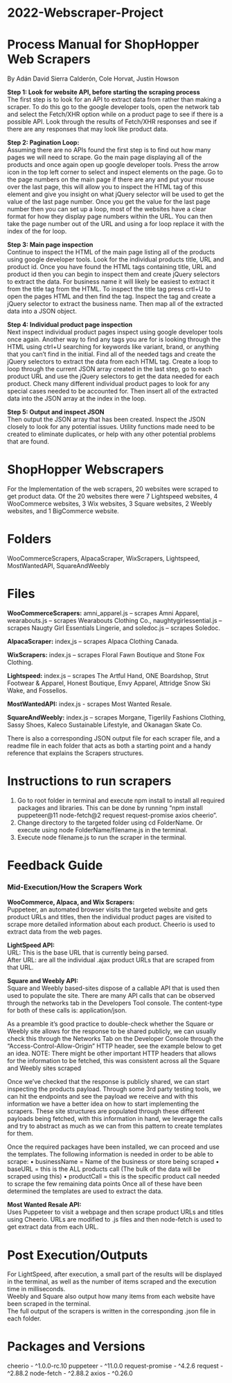 
# 2022-Webscraper-Project

# Process Manual for ShopHopper Web Scrapers
By Adán David Sierra Calderón,
Cole Horvat,
Justin Howson

**Step 1: Look for website API, before starting the scraping process**<br /> 
The first step is to look for an API to extract data from rather than making a scraper. To do this go to the google developer tools, open the network tab and select the Fetch/XHR option while on a product page to see if there is a possible API. Look through the results of Fetch/XHR responses and see if there are any responses that may look like product data.

**Step 2: Pagination Loop:**<br /> 
Assuming there are no APIs found the first step is to find out how many pages we will need to scrape. Go the main page displaying all of the products and once again open up google developer tools. Press the arrow icon in the top left corner to select and inspect elements on the page. Go to the page numbers on the main page if there are any and put your mouse over the last page, this will allow you to inspect the HTML tag of this element and give you insight on what jQuery selector will be used to get the value of the last page number. Once you get the value for the last page number then you can set up a loop, most of the websites have a clear format for how they display page numbers within the URL. You can then take the page number out of the URL and using a for loop replace it with the index of the for loop.

**Step 3: Main page inspection**<br /> 
Continue to inspect the HTML of the main page listing all of the products using google developer tools. Look for the individual products title, URL and product id. Once you have found the HTML tags containing title, URL and product id then you can begin to inspect them and create jQuery selectors to extract the data. For business name it will likely be easiest to extract it from the title tag from the HTML. To inspect the title tag press crtl+U to open the pages HTML and then find the tag. Inspect the tag and create a jQuery selector to extract the business name. Then map all of the extracted data into a JSON object.

**Step 4: Individual product page inspection**<br /> 
Next inspect individual product pages inspect using google developer tools once again. Another way to find any tags you are for is looking through the HTML using ctrl+U searching for keywords like variant, brand, or anything that you can’t find in the initial. Find all of the needed tags and create the jQuery selectors to extract the data from each HTML tag. Create a loop to loop through the current JSON array created in the last step, go to each product URL and use the jQuery selectors to get the data needed for each product. Check many different individual product pages to look for any special cases needed to be accounted for. Then insert all of the extracted data into the JSON array at the index in the loop.

**Step 5: Output and inspect JSON**<br /> 
Then output the JSON array that has been created. Inspect the JSON closely to look for any potential issues. Utility functions made need to be created to eliminate duplicates, or help with any other potential problems that are found.

# ShopHopper Webscrapers

For the Implementation of the web scrapers, 20 websites were scraped to get product data. Of the 20 websites there were 7 Lightspeed websites, 4 WooCommerce websites, 3 Wix websites, 3 Square websites, 2 Weebly websites, and 1 BigCommerce website.

# Folders 
WooCommerceScrapers, AlpacaScraper, WixScrapers, Lightspeed, MostWantedAPI, SquareAndWeebly

# Files 

**WooCommerceScrapers:** amni_apparel.js – scrapes Amni Apparel, wearabouts.js – scrapes Wearabouts Clothing Co., naughtygirlessential.js – scrapes Naugty Girl Essentials Lingerie, and soledoc.js – scrapes Soledoc.

**AlpacaScraper:** index,js – scrapes Alpaca Clothing Canada.

**WixScrapers:** index.js – scrapes Floral Fawn Boutique and Stone Fox Clothing.

**Lightspeed:** index.js – scrapes The Artful Hand, ONE Boardshop, Strut Footwear & Apparel, Honest Boutique, Envy Apparel, Attridge Snow Ski Wake, and Fossellos.

**MostWantedAPI:** index.js - scrapes Most Wanted Resale.

**SquareAndWeebly:** index.js – scrapes Morgane, Tigerlily Fashions Clothing, Sassy Shoes, Kaleco Sustainable Lifestyle, and Okanagan Skate Co. 

There is also a corresponding JSON output file for each scraper file, and a readme file in each folder that acts as both a starting point and a handy reference that explains the Scrapers structures.

# Instructions to run scrapers
1. Go to root folder in terminal and execute npm install to install all required packages and libraries. This can be done by running “npm install puppeteer@11 node-fetch@2 request request-promise axios cheerio”.
2. Change directory to the targeted folder using cd FolderName. Or execute using node FolderName/filename.js in the terminal.
3. Execute node filename.js to run the scraper in the terminal.

# Feedback Guide
### Mid-Execution/How the Scrapers Work<br />
**WooCommerce, Alpaca, and Wix Scrapers:** <br /> 
Puppeteer, an automated browser visits the targeted website and gets product URLs and titles, then the individual product pages are visited to scrape more detailed information about each product. Cheerio is used to extract data from the web pages.

**LightSpeed API:** <br /> 
URL: This is the base URL that is currently being parsed. <br /> 
After URL: are all the individual .ajax product URLs that are scraped from that URL.<br /> 

**Square and Weebly API:**<br /> 
Square and Weebly based-sites dispose of a callable API that is used then used to populate the site. There are many API calls that can be observed through the networks tab in the Developers Tool console. The content-type for both of these calls is: application/json. 

As a preamble it’s good practice to double-check whether the Square or Weebly site allows for the response to be shared publicly, we can usually check this through the Networks Tab on the Developer Console through the “Access-Control-Allow-Origin” HTTP header, see the example below to get an idea. NOTE: There might be other important HTTP headers that allows for the information to be fetched, this was consistent across all the Square and Weebly sites scraped
  
Once we’ve checked that the response is publicly shared, we can start inspecting the products payload. 
Through some 3rd party testing tools, we can hit the endpoints and see the payload we receive and with this information we have a better idea on how to start implementing the scrapers. These site structures are populated through these different payloads being fetched, with this information in hand, we leverage the calls and try to abstract as much as we can from this pattern to create templates for them.

Once the required packages have been installed, we can proceed and use the templates.
The following information is needed in order to be able to scrape:
•	businessName = Name of the business or store being scraped
•	baseURL = this is the ALL products call (The bulk of the data will be scraped using this)
•	productCall = this is the specific product call needed to scrape the few remaining data points
Once all of these have been determined the templates are used to extract the data.

**Most Wanted Resale API:** <br /> 
Uses Puppeteer to visit a webpage and then scrape product URLs and titles using Cheerio. URLs are modified to .js files and then node-fetch is used to get extract data from each URL.

# Post Execution/Outputs
For LightSpeed, after execution, a small part of the results will be displayed in the terminal, as well as the number of items scraped and the execution time in milliseconds.<br /> 
Weebly and Square also output how many items from each website have been scraped in the terminal.<br /> 
The full output of the scrapers is written in the corresponding .json file in each folder.<br /> 

# Packages and Versions
cheerio - ^1.0.0-rc.10
puppeteer - ^11.0.0
request-promise - ^4.2.6
request - ^2.88.2
node-fetch - ^2.88.2
axios - ^0.26.0

